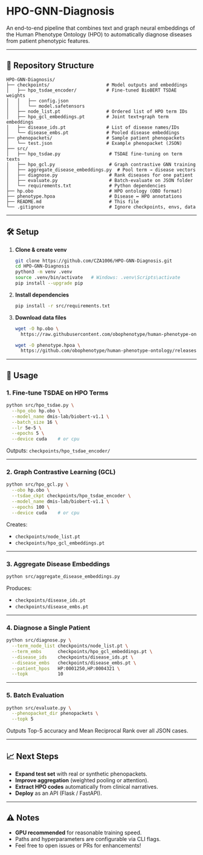 # HPO-GNN-Diagnosis

An end-to-end pipeline that combines text and graph neural embeddings of the Human Phenotype Ontology (HPO) to automatically diagnose diseases from patient phenotypic features.

---

## 📂 Repository Structure

```
HPO-GNN-Diagnosis/
├── checkpoints/                     # Model outputs and embeddings
│   ├── hpo_tsdae_encoder/           # Fine-tuned BioBERT TSDAE weights
│   │   ├── config.json
│   │   └── model.safetensors
│   ├── node_list.pt                 # Ordered list of HPO term IDs
│   ├── hpo_gcl_embeddings.pt        # Joint text+graph term embeddings
│   ├── disease_ids.pt               # List of disease names/IDs
│   └── disease_embs.pt              # Pooled disease embeddings
├── phenopackets/                    # Sample patient phenopackets
│   └── test.json                    # Example phenopacket (JSON)
├── src/                              
│   ├── hpo_tsdae.py                  # TSDAE fine-tuning on term texts
│   ├── hpo_gcl.py                    # Graph contrastive GNN training
│   ├── aggregate_disease_embeddings.py  # Pool term → disease vectors
│   ├── diagnose.py                   # Rank diseases for one patient
│   ├── evaluate.py                   # Batch-evaluate on JSON folder
│   └── requirements.txt              # Python dependencies
├── hp.obo                            # HPO ontology (OBO format)
├── phenotype.hpoa                    # Disease ↔ HPO annotations
├── README.md                         # This file
└── .gitignore                        # Ignore checkpoints, envs, data
```

---

## 🛠️ Setup

1. **Clone & create venv**

   ```bash
   git clone https://github.com/CZA1006/HPO-GNN-Diagnosis.git
   cd HPO-GNN-Diagnosis
   python3 -m venv .venv
   source .venv/bin/activate   # Windows: .venv\Scripts\activate
   pip install --upgrade pip
   ```

2. **Install dependencies**

   ```bash
   pip install -r src/requirements.txt
   ```

3. **Download data files**

   ```bash
   wget -O hp.obo \
     https://raw.githubusercontent.com/obophenotype/human-phenotype-ontology/master/hp.obo

   wget -O phenotype.hpoa \
     https://github.com/obophenotype/human-phenotype-ontology/releases/download/v2025-05-06/phenotype.hpoa
   ```

---

## 🚀 Usage

### 1. Fine-tune TSDAE on HPO Terms

```bash
python src/hpo_tsdae.py \
  --hpo_obo hp.obo \
  --model_name dmis-lab/biobert-v1.1 \
  --batch_size 16 \
  --lr 5e-5 \
  --epochs 5 \
  --device cuda    # or cpu
```

Outputs: `checkpoints/hpo_tsdae_encoder/`

---

### 2. Graph Contrastive Learning (GCL)

```bash
python src/hpo_gcl.py \
  --obo hp.obo \
  --tsdae_ckpt checkpoints/hpo_tsdae_encoder \
  --model_name dmis-lab/biobert-v1.1 \
  --epochs 100 \
  --device cuda    # or cpu
```

Creates:

- `checkpoints/node_list.pt`
- `checkpoints/hpo_gcl_embeddings.pt`

---

### 3. Aggregate Disease Embeddings

```bash
python src/aggregate_disease_embeddings.py
```

Produces:

- `checkpoints/disease_ids.pt`
- `checkpoints/disease_embs.pt`

---

### 4. Diagnose a Single Patient

```bash
python src/diagnose.py \
  --term_node_list checkpoints/node_list.pt \
  --term_embs      checkpoints/hpo_gcl_embeddings.pt \
  --disease_ids    checkpoints/disease_ids.pt \
  --disease_embs   checkpoints/disease_embs.pt \
  --patient_hpos   HP:0001250,HP:0004321 \
  --topk           10
```

---

### 5. Batch Evaluation

```bash
python src/evaluate.py \
  --phenopacket_dir phenopackets \
  --topk 5
```

Outputs Top-5 accuracy and Mean Reciprocal Rank over all JSON cases.

---

## 📈 Next Steps

- **Expand test set** with real or synthetic phenopackets.
- **Improve aggregation** (weighted pooling or attention).
- **Extract HPO codes** automatically from clinical narratives.
- **Deploy** as an API (Flask / FastAPI).

---

## ⚠️ Notes

- **GPU recommended** for reasonable training speed.
- Paths and hyperparameters are configurable via CLI flags.
- Feel free to open issues or PRs for enhancements!

